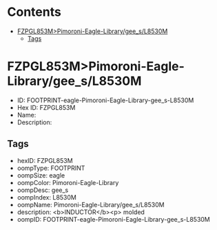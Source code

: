 



Contents
========

* [FZPGL853M>Pimoroni-Eagle-Library/gee_s/L8530M](#fzpgl853mpimoroni-eagle-librarygee_sl8530m)
	* [Tags](#tags)

# FZPGL853M>Pimoroni-Eagle-Library/gee_s/L8530M

- ID: FOOTPRINT-eagle-Pimoroni-Eagle-Library-gee_s-L8530M
- Hex ID: FZPGL853M
- Name: 
- Description: 

## Tags

- hexID: FZPGL853M
- oompType: FOOTPRINT
- oompSize: eagle
- oompColor: Pimoroni-Eagle-Library
- oompDesc: gee_s
- oompIndex: L8530M
- oompName: Pimoroni-Eagle-Library/gee_s/L8530M
- description: &lt;b&gt;INDUCTOR&lt;/b&gt;&lt;p&gt;
molded
- oompID: FOOTPRINT-eagle-Pimoroni-Eagle-Library-gee_s-L8530M

